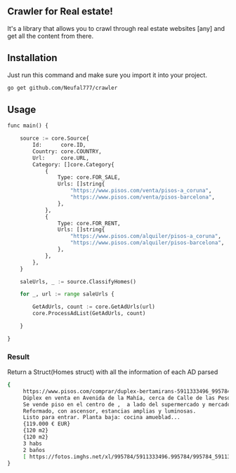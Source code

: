 ## Crawler for Real estate!

It's a library that allows you to crawl through real estate websites [any] and get all the content from there.

## Installation

Just run this command and make sure you import it into your project.

```bash
go get github.com/Neufal777/crawler
```

## Usage

```python
func main() {

	source := core.Source{
		Id:      core.ID,
		Country: core.COUNTRY,
		Url:     core.URL,
		Category: []core.Category{
			{
				Type: core.FOR_SALE,
				Urls: []string{
					"https://www.pisos.com/venta/pisos-a_coruna",
					"https://www.pisos.com/venta/pisos-barcelona",
				},
			},
			{
				Type: core.FOR_RENT,
				Urls: []string{
					"https://www.pisos.com/alquiler/pisos-a_coruna",
					"https://www.pisos.com/alquiler/pisos-barcelona",
				},
			},
		},
	}

	saleUrls, _ := source.ClassifyHomes()

	for _, url := range saleUrls {

		GetAdUrls, count := core.GetAdUrls(url)
		core.ProcessAdList(GetAdUrls, count)

	}

}

```

### Result

Return a Struct(Homes struct) with all the information of each AD parsed
```bash
{ 
     https://www.pisos.com/comprar/duplex-bertamirans-5911333496_995784/
     Dúplex en venta en Avenida de la Mahía, cerca de Calle de las Pesqueiras 
	 Se vende piso en el centro de ,  a lado del supermercado y mercadona.
	 Reformado, con ascensor, estancias amplias y luminosas.
	 Listo para entrar. Planta baja: cocina amueblad...   
     {119.000 € EUR}
     {120 m2}
     {120 m2}
     3 habs
     2 baños 
     [ https://fotos.imghs.net/xl/995784/5911333496.995784/995784_5911333496_18_20200716200528618.jpg]
}
```
